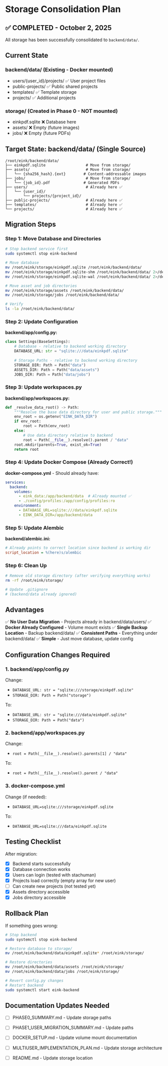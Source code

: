 # Storage Consolidation Plan

## ✅ COMPLETED - October 2, 2025

All storage has been successfully consolidated to `backend/data/`.

## Current State

### backend/data/ (Existing - Docker mounted)
- users/{user_id}/projects/         ✅ User project files
- public-projects/                  ✅ Public shared projects
- templates/                        ✅ Template storage
- projects/                         ✅ Additional projects

### storage/ (Created in Phase 0 - NOT mounted)
- einkpdf.sqlite                    ❌ Database here
- assets/                           ❌ Empty (future images)
- jobs/                             ❌ Empty (future PDFs)

## Target State: backend/data/ (Single Source)

```
/root/eink/backend/data/
├── einkpdf.sqlite                  # Move from storage/
├── assets/                         # Move from storage/
│   └── {sha256_hash}.{ext}        # Content-addressable images
├── jobs/                           # Move from storage/
│   └── {job_id}.pdf               # Generated PDFs
├── users/                          # Already here ✅
│   └── {user_id}/
│       └── projects/{project_id}/
├── public-projects/                # Already here ✅
├── templates/                      # Already here ✅
└── projects/                       # Already here ✅
```

## Migration Steps

### Step 1: Move Database and Directories
```bash
# Stop backend service first
sudo systemctl stop eink-backend

# Move database
mv /root/eink/storage/einkpdf.sqlite /root/eink/backend/data/
mv /root/eink/storage/einkpdf.sqlite-shm /root/eink/backend/data/ 2>/dev/null || true
mv /root/eink/storage/einkpdf.sqlite-wal /root/eink/backend/data/ 2>/dev/null || true

# Move asset and job directories
mv /root/eink/storage/assets /root/eink/backend/data/
mv /root/eink/storage/jobs /root/eink/backend/data/

# Verify
ls -la /root/eink/backend/data/
```

### Step 2: Update Configuration

**backend/app/config.py:**
```python
class Settings(BaseSettings):
    # Database - relative to backend working directory
    DATABASE_URL: str = "sqlite:///data/einkpdf.sqlite"
    
    # Storage Paths - relative to backend working directory
    STORAGE_DIR: Path = Path("data")
    ASSETS_DIR: Path = Path("data/assets")
    JOBS_DIR: Path = Path("data/jobs")
```

### Step 3: Update workspaces.py

**backend/app/workspaces.py:**
```python
def _resolve_data_root() -> Path:
    """Resolve the base data directory for user and public storage."""
    env_root = os.getenv("EINK_DATA_DIR")
    if env_root:
        root = Path(env_root)
    else:
        # Use data directory relative to backend
        root = Path(__file__).resolve().parent / "data"
    root.mkdir(parents=True, exist_ok=True)
    return root
```

### Step 4: Update Docker Compose (Already Correct!)

**docker-compose.yml** - Should already have:
```yaml
services:
  backend:
    volumes:
      - eink_data:/app/backend/data  # Already mounted ✅
      - ./config/profiles:/app/config/profiles:ro
    environment:
      - DATABASE_URL=sqlite:///data/einkpdf.sqlite
      - EINK_DATA_DIR=/app/backend/data
```

### Step 5: Update Alembic

**backend/alembic.ini:**
```ini
# Already points to correct location since backend is working dir
script_location = %(here)s/alembic
```

### Step 6: Clean Up

```bash
# Remove old storage directory (after verifying everything works)
rm -rf /root/eink/storage/

# Update .gitignore
# (backend/data already ignored)
```

## Advantages

✅ **No User Data Migration** - Projects already in backend/data/users/
✅ **Docker Already Configured** - Volume mount exists
✅ **Single Backup Location** - Backup backend/data/
✅ **Consistent Paths** - Everything under backend/data/
✅ **Simple** - Just move database, update config

## Configuration Changes Required

### 1. backend/app/config.py
Change:
- `DATABASE_URL: str = "sqlite:///storage/einkpdf.sqlite"`
- `STORAGE_DIR: Path = Path("storage")`

To:
- `DATABASE_URL: str = "sqlite:///data/einkpdf.sqlite"`
- `STORAGE_DIR: Path = Path("data")`

### 2. backend/app/workspaces.py
Change:
- `root = Path(__file__).resolve().parents[1] / "data"`

To:
- `root = Path(__file__).resolve().parent / "data"`

### 3. docker-compose.yml
Change (if needed):
- `DATABASE_URL=sqlite:///storage/einkpdf.sqlite`

To:
- `DATABASE_URL=sqlite:///data/einkpdf.sqlite`

## Testing Checklist

After migration:
- [x] Backend starts successfully
- [x] Database connection works
- [x] Users can login (tested with stachuman)
- [x] Projects load correctly (empty array for new user)
- [ ] Can create new projects (not tested yet)
- [x] Assets directory accessible
- [x] Jobs directory accessible

## Rollback Plan

If something goes wrong:
```bash
# Stop backend
sudo systemctl stop eink-backend

# Restore database to storage/
mv /root/eink/backend/data/einkpdf.sqlite* /root/eink/storage/

# Restore directories
mv /root/eink/backend/data/assets /root/eink/storage/
mv /root/eink/backend/data/jobs /root/eink/storage/

# Revert config.py changes
# Restart backend
sudo systemctl start eink-backend
```

## Documentation Updates Needed

- [ ] PHASE0_SUMMARY.md - Update storage paths
- [ ] PHASE1_USER_MIGRATION_SUMMARY.md - Update paths
- [ ] DOCKER_SETUP.md - Update volume mount documentation
- [ ] MULTIUSER_IMPLEMENTATION_PLAN.md - Update storage architecture
- [ ] README.md - Update storage location

